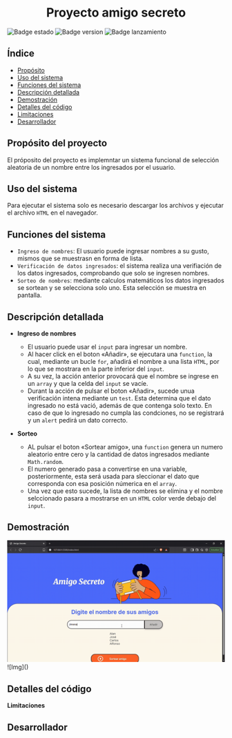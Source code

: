<h1 align="center"> Proyecto amigo secreto </h1>

![Badge estado](https://img.shields.io/badge/ESTADO-FINALIZADO-red)
![Badge version](https://img.shields.io/badge/VERSIÓN-1.0-blue)
![Badge lanzamiento](https://img.shields.io/badge/Fecha%20de%20lanzamiento-Agosto%202025-green)

## Índice

* [Propósito](propósito-del-proyecto)
* [Uso del sistema](#uso-del-sistema)
* [Funciones del sistema](#funciones-del-sistema)
* [Descripción detallada](#descripción-detallada)
* [Demostración](#demostración)
* [Detalles del código](#detalles-del-código)
* [Limitaciones](#Limitaciones)
* [Desarrollador](#desarrollador)

## Propósito del proyecto
El próposito del proyecto es implemntar un sistema funcional de selección aleatoria de un nombre entre los ingresados por el usuario.

## Uso del sistema
Para ejecutar el sistema solo es necesario descargar los archivos y ejecutar el archivo `HTML` en el navegador.

## Funciones del sistema
- `Ingreso de nombres`: El usuario puede ingresar nombres a su gusto, mismos que se muestrasn en forma de lista.
- `Verificación de datos ingresados`: el sistema realiza una verifiación de los datos ingresados, comprobando que solo se ingresen nombres.
- `Sorteo de nombres`: mediante calculos matemáticos los datos ingresados se sortean y se selecciona solo uno. Esta selección se muestra en pantalla.


## Descripción detallada

- **Ingreso de nombres**
  - El usuario puede usar el `input` para ingresar un nombre.
  - Al hacer click en el boton «Añadir», se ejecutara una `function`, la cual, mediante un bucle `for`, añadirá el nombre a una lista `HTML`, por lo que se mostrara en la parte inferior del `input`.
  - A su vez, la acción anterior provocará que el nombre se ingrese en un `array` y que la celda del `input` se vacíe.
  - Durant la acción de pulsar el boton «Añadir», sucede unua verificación intena mediante un `test`. Esta determina que el dato ingresado no está vació, además de que contenga solo texto. En caso de que lo ingresado no cumpla las condciones, no se registrará y un `alert` pedirá un dato correcto.

- **Sorteo**
  - AL pulsar el boton «Sortear amigo», una `function` genera un numero aleatorio entre cero y la cantidad de datos ingresados mediante `Math.random`.
  - El numero generado pasa a convertirse en una variable, posteriormente, esta será usada para sleccionar el dato que corresponda con esa posición númerica en el `array`.
  - Una vez que esto sucede, la lista de nombres se elimina y el nombre selccionado pasara a mostrarse en un `HTML` color verde debajo del `input`.

## Demostración
<img src="assets/sorteo1.gif" alt="Demostración" width="1000" />
![Img]()


## Detalles del código

 **Limitaciones**

## Desarrollador




